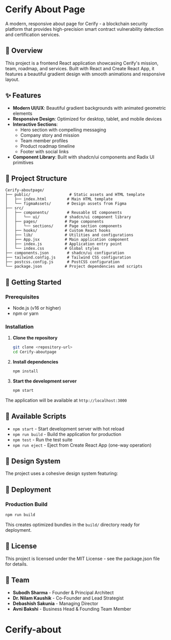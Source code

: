 # Cerify About Page

A modern, responsive about page for Cerify - a blockchain security platform that provides high-precision smart contract vulnerability detection and certification services.

## 🚀 Overview

This project is a frontend React application showcasing Cerify's mission, team, roadmap, and services. Built with React and Create React App, it features a beautiful gradient design with smooth animations and responsive layout.

## ✨ Features

- **Modern UI/UX**: Beautiful gradient backgrounds with animated geometric elements
- **Responsive Design**: Optimized for desktop, tablet, and mobile devices
- **Interactive Sections**:
  - Hero section with compelling messaging
  - Company story and mission
  - Team member profiles
  - Product roadmap timeline
  - Footer with social links
- **Component Library**: Built with shadcn/ui components and Radix UI primitives




## 📁 Project Structure

```
Cerify-aboutpage/
├── public/                 # Static assets and HTML template
│   ├── index.html         # Main HTML template
│   └── figmaAssets/       # Design assets from Figma
├── src/
│   ├── components/        # Reusable UI components
│   │   └── ui/           # shadcn/ui component library
│   ├── pages/            # Page components
│   │   └── sections/     # Page section components
│   ├── hooks/            # Custom React hooks
│   ├── lib/              # Utilities and configurations
│   ├── App.jsx           # Main application component
│   ├── index.js          # Application entry point
│   └── index.css         # Global styles
├── components.json        # shadcn/ui configuration
├── tailwind.config.js     # Tailwind CSS configuration
├── postcss.config.js      # PostCSS configuration
└── package.json          # Project dependencies and scripts
```

## 🚦 Getting Started

### Prerequisites
- Node.js (v16 or higher)
- npm or yarn

### Installation

1. **Clone the repository**
   ```bash
   git clone <repository-url>
   cd Cerify-aboutpage
   ```

2. **Install dependencies**
   ```bash
   npm install
   ```

3. **Start the development server**
   ```bash
   npm start
   ```

The application will be available at `http://localhost:3000`

## 📜 Available Scripts

- `npm start` - Start development server with hot reload
- `npm run build` - Build the application for production
- `npm test` - Run the test suite
- `npm run eject` - Eject from Create React App (one-way operation)

## 🎨 Design System

The project uses a cohesive design system featuring:


## 🚀 Deployment

### Production Build
```bash
npm run build
```

This creates optimized bundles in the `build/` directory ready for deployment.


## 📄 License

This project is licensed under the MIT License - see the package.json file for details.

## 👥 Team

- **Subodh Sharma** - Founder & Principal Architect
- **Dr. Nilam Kaushik** - Co-Founder and Lead Strategist  
- **Debashish Sakunia** - Managing Director
- **Avni Bakshi** - Business Head & Founding Team Member

# Cerify-about
